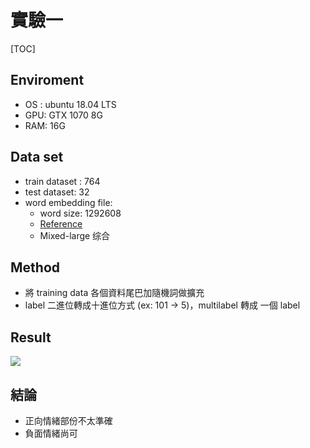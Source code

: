 # 實驗一

[TOC]

## Enviroment

- OS : ubuntu 18.04 LTS
- GPU: GTX 1070 8G
- RAM: 16G

## Data set

- train dataset : 764
- test dataset: 32
- word embedding file: 
    - word size: 1292608
    - [Reference](https://github.com/Embedding/Chinese-Word-Vectors)
    - Mixed-large 综合

## Method

- 將 training data 各個資料尾巴加隨機詞做擴充
- label 二進位轉成十進位方式 (ex:  101 -> 5)，multilabel 轉成 一個 label


## Result

![](https://i.imgur.com/N0UVoAH.png)


## 結論

- 正向情緒部份不太準確
- 負面情緒尚可
